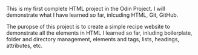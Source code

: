 This is my first complete HTML project in the Odin Project.
I will demonstrate what I have learned so far, inlcuding HTML, Git, GitHub.

The puropse of this project is to create a simple recipe website to demonstrate all the elements in HTML I learned so far, inluding boilerplate, folder and directory management, elements and tags, lists, headings, attributes, etc.

